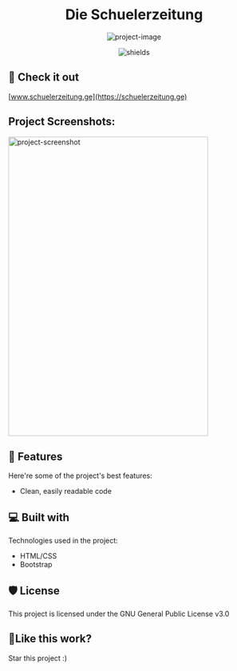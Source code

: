 <h1 align="center" id="title">Die Schuelerzeitung</h1>

<p align="center"><img src="https://socialify.git.ci/Lucadev1337/schuelerzeitung/image?description=1&amp;font=KoHo&amp;language=1&amp;name=1&amp;owner=1&amp;pattern=Formal%20Invitation&amp;stargazers=1&amp;theme=Light" alt="project-image"></p>

<p align="center"><img src="https://img.shields.io/badge/Made%20with%20love%20by%20Luca-8A2BE2" alt="shields"></p>

<h2>🚀 Check it out</h2>

[www.schuelerzeitung.ge](https://schuelerzeitung.ge)

<h2>Project Screenshots:</h2>

<img src="https://media.discordapp.net/attachments/803559481459081299/1175447813958676491/image.png?ex=656b4415&amp;is=6558cf15&amp;hm=1261aa2e97869759042d58a1d028d28d34c9f35c9c4f43a31cf37592b62e53bc&amp;=&amp;width=403&amp;height=671" alt="project-screenshot" width="400" height="600/">

  
  
<h2>🧐 Features</h2>

Here're some of the project's best features:

*   Clean, easily readable code

  
  
<h2>💻 Built with</h2>

Technologies used in the project:

*   HTML/CSS
*   Bootstrap

<h2>🛡️ License</h2>

This project is licensed under the GNU General Public License v3.0

<h2>💖Like this work?</h2>

Star this project :)
